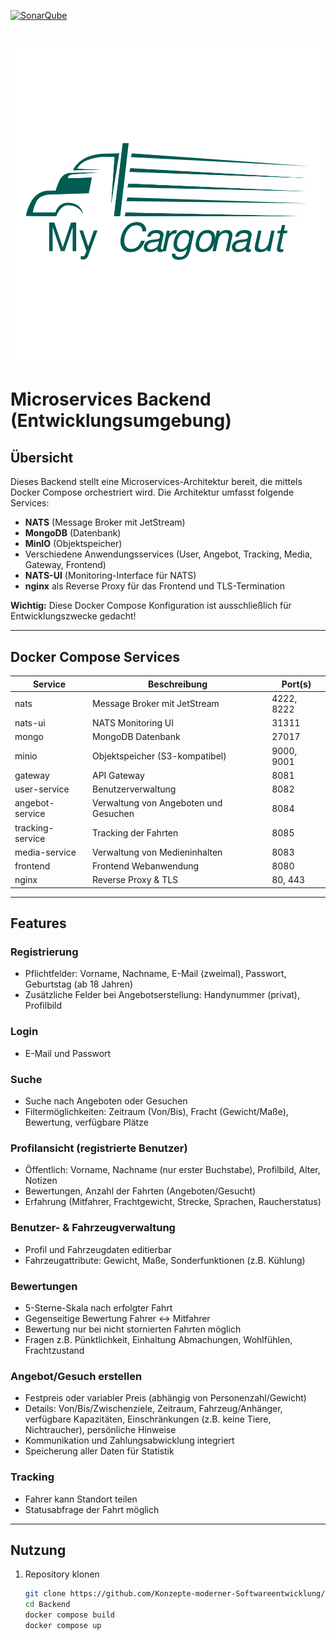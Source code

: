 [![SonarQube](https://scm.thm.de/sonar/api/project_badges/measure?project=KMS_backend&metric=alert_status)](https://scm.thm.de/sonar/dashboard?id=KMS_backend)

# ![Logo](readme-content/logo.png)
# Microservices Backend (Entwicklungsumgebung)

## Übersicht

Dieses Backend stellt eine Microservices-Architektur bereit, die mittels Docker Compose orchestriert wird.
Die Architektur umfasst folgende Services:

- **NATS** (Message Broker mit JetStream)
- **MongoDB** (Datenbank)
- **MinIO** (Objektspeicher)
- Verschiedene Anwendungsservices (User, Angebot, Tracking, Media, Gateway, Frontend)
- **NATS-UI** (Monitoring-Interface für NATS)
- **nginx** als Reverse Proxy für das Frontend und TLS-Termination

**Wichtig:** Diese Docker Compose Konfiguration ist ausschließlich für Entwicklungszwecke gedacht!

---

## Docker Compose Services

| Service           | Beschreibung                               | Port(s)           |
|-------------------|-------------------------------------------|-------------------|
| nats              | Message Broker mit JetStream               | 4222, 8222        |
| nats-ui           | NATS Monitoring UI                         | 31311             |
| mongo             | MongoDB Datenbank                          | 27017             |
| minio             | Objektspeicher (S3-kompatibel)            | 9000, 9001        |
| gateway           | API Gateway                               | 8081              |
| user-service      | Benutzerverwaltung                         | 8082              |
| angebot-service   | Verwaltung von Angeboten und Gesuchen     | 8084              |
| tracking-service  | Tracking der Fahrten                       | 8085              |
| media-service     | Verwaltung von Medieninhalten              | 8083              |
| frontend          | Frontend Webanwendung                      | 8080              |
| nginx             | Reverse Proxy & TLS                        | 80, 443           |

---

## Features

### Registrierung
- Pflichtfelder: Vorname, Nachname, E-Mail (zweimal), Passwort, Geburtstag (ab 18 Jahren)
- Zusätzliche Felder bei Angebotserstellung: Handynummer (privat), Profilbild

### Login
- E-Mail und Passwort

### Suche
- Suche nach Angeboten oder Gesuchen
- Filtermöglichkeiten: Zeitraum (Von/Bis), Fracht (Gewicht/Maße), Bewertung, verfügbare Plätze

### Profilansicht (registrierte Benutzer)
- Öffentlich: Vorname, Nachname (nur erster Buchstabe), Profilbild, Alter, Notizen
- Bewertungen, Anzahl der Fahrten (Angeboten/Gesucht)
- Erfahrung (Mitfahrer, Frachtgewicht, Strecke, Sprachen, Raucherstatus)

### Benutzer- & Fahrzeugverwaltung
- Profil und Fahrzeugdaten editierbar
- Fahrzeugattribute: Gewicht, Maße, Sonderfunktionen (z.B. Kühlung)

### Bewertungen
- 5-Sterne-Skala nach erfolgter Fahrt
- Gegenseitige Bewertung Fahrer <-> Mitfahrer
- Bewertung nur bei nicht stornierten Fahrten möglich
- Fragen z.B. Pünktlichkeit, Einhaltung Abmachungen, Wohlfühlen, Frachtzustand

### Angebot/Gesuch erstellen
- Festpreis oder variabler Preis (abhängig von Personenzahl/Gewicht)
- Details: Von/Bis/Zwischenziele, Zeitraum, Fahrzeug/Anhänger, verfügbare Kapazitäten, Einschränkungen (z.B. keine Tiere, Nichtraucher), persönliche Hinweise
- Kommunikation und Zahlungsabwicklung integriert
- Speicherung aller Daten für Statistik

### Tracking
- Fahrer kann Standort teilen
- Statusabfrage der Fahrt möglich

---

## Nutzung

1. Repository klonen
   ```bash
   git clone https://github.com/Konzepte-moderner-Softwareentwicklung/Backend.git
   cd Backend
   docker compose build
   docker compose up
